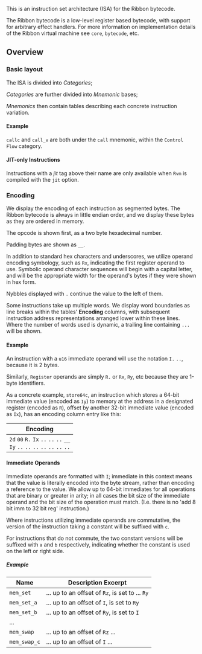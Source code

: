 <!-- This file is only a template for `bin/tools/gen-isa`;
    See `~/Isa.zig` for the full document; `gen-isa.zig/#generateMarkdown` for the generator -->


This is an instruction set architecture (ISA) for the Ribbon bytecode.

The Ribbon bytecode is a low-level register based bytecode,
with support for arbitrary effect handlers. For more information on
implementation details of the Ribbon virtual machine see `core`, `bytecode`, etc.

## Overview

### Basic layout
The ISA is divided into *Categories*;

*Categories* are further divided into *Mnemonic* bases;

*Mnemonics* then contain tables describing each concrete instruction variation.

#### Example
`callc` and `call_v` are both under the `call` mnemonic, within the `Control Flow` category.

#### JIT-only Instructions
Instructions with a *jit* tag above their name are
only available when `Rvm` is compiled with the `jit` option.

### Encoding
We display the encoding of each instruction as segmented bytes. The Ribbon
bytecode is always in little endian order, and we display these bytes as they
are ordered in memory.

The opcode is shown first, as a two byte hexadecimal number.

Padding bytes are shown as `__`.

In addition to standard hex characters and underscores, we utilize operand
encoding symbology, such as `Rx`, indicating the first register operand to use.
Symbolic operand character sequences will begin with a capital letter, and will
be the appropriate width for the operand's bytes if they were shown in hex form.

Nybbles displayed with `.` continue the value to the left of them.

Some instructions take up multiple words. We display word boundaries as line
breaks within the tables' **Encoding** columns, with subsequent instruction
address representations arranged lower within these lines. Where the number of
words used is dynamic, a trailing line containing `...` will be shown.

#### Example
An instruction with a `u16` immediate operand will use the notation
`I.`&nbsp;`..`, because it is 2 bytes.

Similarly, `Register` operands are simply `R.` or `Rx`, `Ry`, etc because they
are 1-byte identifiers.

As a concrete example, `store64c`, an instruction which stores a 64-bit
immediate value (encoded as `Iy`) to memory at the address in a designated
register (encoded as `R`), offset by another 32-bit immediate value (encoded as
`Ix`), has an encoding column entry like this:

| Encoding |
|-|
| `2d`&nbsp;`00`&nbsp;`R.`&nbsp;`Ix`&nbsp;`..`&nbsp;`..`&nbsp;`..`&nbsp;`__`<br>`Iy`&nbsp;`..`&nbsp;`..`&nbsp;`..`&nbsp;`..`&nbsp;`..`&nbsp;`..`&nbsp;`..` |

#### Immediate Operands
Immediate operands are formatted with `I`; immediate in this context means that
the value is literally encoded into the byte stream, rather than encoding a
reference to the value. We allow up to 64-bit immediates for all operations that
are binary or greater in arity; in all cases the bit size of the immediate
operand and the bit size of the operation must match. (I.e. there is no 'add 8
bit imm to 32 bit reg' instruction.)

Where instructions utilizing immediate operands are commutative, the version of
the instruction taking a constant will be suffixed with `c`.

For instructions that do not commute, the two constant versions will be suffixed
with `a` and `b` respectively, indicating whether the constant is used on the
left or right side.

##### Example
| Name | Description Excerpt |
|-|-|
| `mem_set` | ... up to an offset of `Rz`, is set to ... `Ry` |
| `mem_set_a` | ... up to an offset of `I`, is set to `Ry` |
| `mem_set_b` | ... up to an offset of `Ry`, is set to `I` |
|...|
| `mem_swap` | ... up to an offset of `Rz` ... |
| `mem_swap_c` | ... up to an offset of `I` ... |
